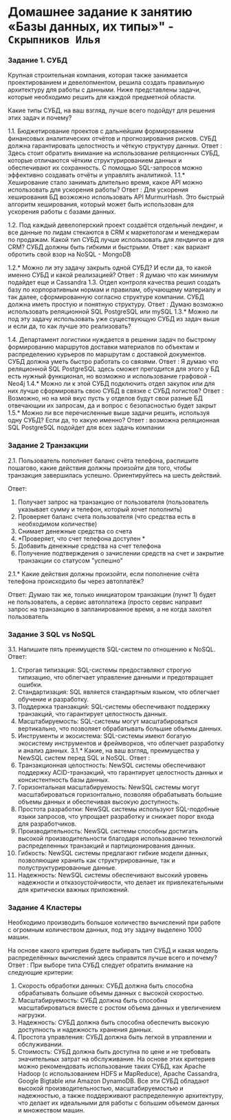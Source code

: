 # Домашнее задание к занятию «Базы данных, их типы»" - `Скрыпников Илья`


### Задание 1. СУБД
Крупная строительная компания, которая также занимается проектированием и девелопментом, решила создать правильную архитектуру для работы с данными. Ниже представлены задачи, которые необходимо решить для каждой предметной области.

Какие типы СУБД, на ваш взгляд, лучше всего подойдут для решения этих задач и почему?

1.1. Бюджетирование проектов с дальнейшим формированием финансовых аналитических отчётов и прогнозирования рисков. СУБД должна гарантировать целостность и чёткую структуру данных.
Ответ : Здесь стоит обратить внимание на использование реляционных СУБД, которые отличаются чётким структурированием данных и обеспечивают их сохранность. С помощью SQL-запросов можно эффективно создавать отчёты и управлять аналитикой.
1.1.* Хеширование стало занимать длительно время, какое API можно использовать для ускорения работы?
Ответ : Для ускорения хеширования БД возжожно использовать API MurmurHash. Это быстрый алгоритм хеширования, который может быть использован для ускорения работы с базами данных.

1.2. Под каждый девелоперский проект создаётся отдельный лендинг, и все данные по лидам стекаются в CRM к маркетологам и менеджерам по продажам. Какой тип СУБД лучше использовать для лендингов и для CRM? СУБД должны быть гибкими и быстрыми.
Ответ : как вариант обротить свой взор на NoSQL - MongoDB 

1.2.* Можно ли эту задачу закрыть одной СУБД? И если да, то какой именно СУБД и какой реализацией?
Ответ : Я думаю что как минимум подайдет еще и Cassandra 
1.3. Отдел контроля качества решил создать базу по корпоративным нормам и правилам, обучающему материалу и так далее, сформированную согласно структуре компании. СУБД должна иметь простую и понятную структуру.
Ответ : Думаю возможно использовать реляционной SQL PostgreSQL или mySQL
1.3.* Можно ли под эту задачу использовать уже существующую СУБД из задач выше и если да, то как лучше это реализовать?

1.4. Департамент логистики нуждается в решении задач по быстрому формированию маршрутов доставки материалов по объектам и распределению курьеров по маршрутам с доставкой документов. СУБД должна уметь быстро работать со связями.
Ответ : Я думаю что реляционной SQL PostgreSQL здесь сможет прегодится для этого у БД есть нужный функционал, но возможно и использование графовой - Neo4j 
1.4.* Можно ли к этой СУБД подключить отдел закупок или для них лучше сформировать свою СУБД в связке с СУБД логистов?
Ответ : Возможно, но на мой вкус пусть у отделов будут свои разные БД отвечающии их запросам, да и вопрос с безопасностью будет закрыт
1.5.* Можно ли все перечисленные выше задачи решить, используя одну СУБД? Если да, то какую именно?
Ответ : возможна реляционная SQL PostgreSQL подойдет для всех задачь компании 
### Задание 2 Транзакции
2.1. Пользователь пополняет баланс счёта телефона, распишите пошагово, какие действия должны произойти для того, чтобы транзакция завершилась успешно. Ориентируйтесь на шесть действий.

Ответ:
1. Получает запрос на транзакцию от пользователя (пользователь указывает сумму и телефон, который хочет пополнить)
2. Проверяет баланс счета пользователя (что средства есть в необходимом количестве)
3. Снимает денежные средства со счета
4. *Проверяет, что счет телефона доступен *
5. Добавить денежные средства на счет телефона
6. Получение подтверждения о зачислении средств на счет и закрытие транзакции со статусом "успешно"

2.1.* Какие действия должны произойти, если пополнение счёта телефона происходило бы через автоплатёж?

Ответ: Думаю так же, только инициатором транзакции (пункт 1) будет не пользователь, а сервис автоплатежа (просто сервис направит запрос на транзакцию в запланированное время, а не когда захотел пользователь

### Задание 3 SQL vs NoSQL
3.1. Напишите пять преимуществ SQL-систем по отношению к NoSQL.
Ответ:
1. Строгая типизация: SQL-системы предоставляют строгую типизацию, что облегчает управление данными и предотвращает ошибки.
2. Стандартизация: SQL является стандартным языком, что облегчает обучение и разработку.
3. Поддержка транзакций: SQL-системы обеспечивают поддержку транзакций, что гарантирует целостность данных.
4. Масштабируемость: SQL-системы могут масштабироваться вертикально, что позволяет обрабатывать большие объемы данных.
5. Инструменты и экосистема: SQL-системы имеют богатую экосистему инструментов и фреймворков, что облегчает разработку и анализ данных.
3.1.* Какие, на ваш взгляд, преимущества у NewSQL систем перед SQL и NoSQL.
Ответ :
1. Транзакционная целостность: NewSQL системы обеспечивают поддержку ACID-транзакций, что гарантирует целостность данных и консистентность базы данных.
2. Горизонтальная масштабируемость: NewSQL системы могут масштабироваться горизонтально, позволяя обрабатывать большие объемы данных и обеспечивая высокую доступность.
3. Простота разработки: NewSQL системы используют SQL-подобные языки запросов, что упрощает разработку и снижает порог входа для разработчиков.
4. Производительность: NewSQL системы способны достигать высокой производительности благодаря использованию технологий распределенных транзакций и партиционирования данных.
5. Гибкость: NewSQL системы предлагают гибкие модели данных, позволяющие хранить как структурированные, так и полуструктурированные данные.
6. Надежность: NewSQL системы обеспечивают высокий уровень надежности и отказоустойчивости, что делает их привлекательными для критически важных приложений.
   
### Задание 4 Кластеры
Необходимо производить большое количество вычислений при работе с огромным количеством данных, под эту задачу выделено 1000 машин.

На основе какого критерия будете выбирать тип СУБД и какая модель распределённых вычислений здесь справится лучше всего и почему?
Ответ :
При выборе типа СУБД следует обратить внимание на следующие критерии:
1. Скорость обработки данных: СУБД должна быть способна обрабатывать большие объемы данных с высокой скоростью.
2. Масштабируемость: СУБД должна быть способна масштабироваться вместе с ростом объема данных и увеличением нагрузки.
3. Надежность: СУБД должна быть способна обеспечить высокую доступность и надежность хранения данных.
4. Простота управления: СУБД должна быть легкой в управлении и обслуживании.
5. Стоимость: СУБД должна быть доступна по цене и не требовать значительных затрат на обслуживание.
На основе этих критериев можно рекомендовать использование таких СУБД, как Apache Hadoop (с использованием HDFS и MapReduce), Apache Cassandra, Google Bigtable или Amazon DynamoDB. Все эти СУБД обладают высокой производительностью, масштабируемостью и надежностью, а также поддерживают распределенную архитектуру, что делает их идеальными для работы с большим объемом данных и множеством машин.



